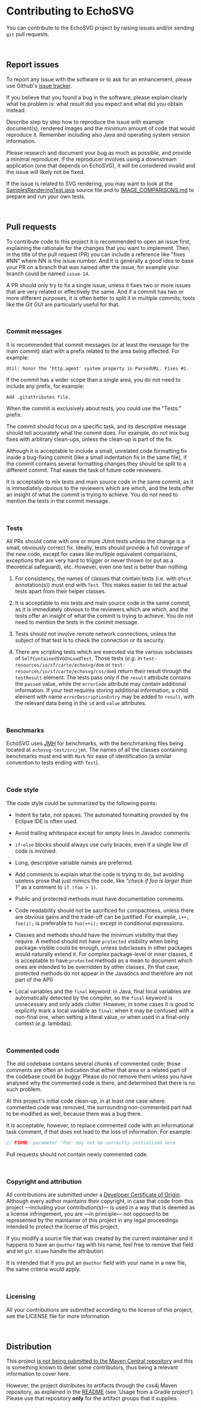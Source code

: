 # Contributing to EchoSVG

 You can contribute to the EchoSVG project by raising issues and/or sending
`git` pull requests.

<br/>

## Report issues

 To report any issue with the software or to ask for an enhancement, please use
Github's [issue tracker](https://github.com/css4j/echosvg/issues).

 If you believe that you found a bug in the software, please explain clearly
what he problem is: what result did you expect and what did you obtain instead.

 Describe step by step how to reproduce the issue with example document(s),
rendered images and the minimum amount of code that would reproduce it. Remember
including also Java and operating system version information.

 Please research and document your bug as much as possible, and provide a
minimal reproducer. If the reproducer involves using a downstream application
(one that depends on EchoSVG), it will be considered invalid and the issue will
likely not be fixed.

 If the issue is related to SVG rendering, you may want to look at the
[SamplesRenderingTest.java](https://github.com/css4j/echosvg/blob/master/echosvg-test/src/test/java/io/sf/carte/echosvg/test/svg/SamplesRenderingTest.java)
source file and to [IMAGE_COMPARISONS.md](https://github.com/css4j/echosvg/blob/master/IMAGE_COMPARISONS.md)
to prepare and run your own tests.

<br/>

## Pull requests

 To contribute code to this project it is recommended to open an issue first,
explaining the rationale for the changes that you want to implement. Then, in
the title of the pull request (PR) you can include a reference like "fixes #NN"
where NN is the issue number. And it is generally a good idea to base your PR on
a branch that was named after the issue; for example your branch could be named
`issue-14`.

 A PR should only try to fix a single issue, unless it fixes two or more issues
that are very related or effectively the same. And if a commit has two or more
different purposes, it is often better to split it in multiple commits; tools
like the _Git GUI_ are particularly useful for that.

<br/>

### Commit messages

 It is recommended that commit messages (or at least the message for the main
commit) start with a prefix related to the area being affected. For example:
```
Util: honor the 'http.agent' system property in ParsedURL. Fixes #2.
```
If the commit has a wider scope than a single area, you do not need to include
any prefix, for example:
```
Add .gitattributes file.
```
 When the commit is exclusively about tests, you could use the "Tests:" prefix.

 The commit should focus on a specific task, and its descriptive message should
tell accurately what the commit does. For example, do not mix bug fixes with
arbitrary clean-ups, unless the clean-up is part of the fix.

 Although it is acceptable to include a small, unrelated code formatting fix
inside a bug-fixing commit (like a small indentation fix in the same file), if
the commit contains several formatting changes they should be split to a
different commit. That eases the task of future code reviewers.

 It is acceptable to mix tests and main source code in the same commit, as it is
immediately obvious to the reviewers which are which, and the tests offer an
insight of what the commit is trying to achieve. You do not need to mention the
tests in the commit message.

<br/>

### Tests

 All PRs should come with one or more JUnit tests unless the change is a small,
obviously correct fix. Ideally, tests should provide a full coverage of the new
code, except for cases like multiple equivalent comparisons, exceptions that are
very hard to trigger or never thrown (or put as a theoretical safeguard), etc.
However, even one test is better than nothing.

1) For consistency, the names of classes that contain tests (i.e. with `@Test`
annotation(s)) must end with `Test`. This makes easier to tell the actual tests
apart from their helper classes.

2) It is acceptable to mix tests and main source code in the same commit, as it
is immediately obvious to the reviewers which are which, and the tests offer an
insight of what the commit is trying to achieve. You do not need to mention the
tests in the commit message.

3) Tests should not involve remote network connections, unless the subject of
that test is to check the connection or its security.

4) There are scripting tests which are executed via the various subclasses of
`SelfContainedSVGOnLoadTest`. Those tests (_e.g._ in `test-resources/io/sf/carte/echosvg/dom`
or `test-resources/io/sf/carte/echosvg/css/dom`) return their result through the
`testResult` element. The tests pass only if the `result` attribute contains the
`passed` value, while the `errorCode` attribute may contain additional
information. If your test requires storing additional information, a child
element with name `errorDescriptionEntry` may be added to `result`, with the
relevant data being in the `id` and `value` attributes.

<br/>

### Benchmarks

 EchoSVG uses [JMH](https://github.com/openjdk/jmh) for benchmarks, with the
benchmarking files being located at `echosvg-test/src/jmh`. The names of all the
classes containing benchmarks must end with `Mark` for ease of identification (a
similar convention to tests ending with `Test`).

<br/>

### Code style

 The code style could be summarized by the following points:

- Indent by tabs, not spaces. The automated formatting provided by the Eclipse
IDE is often used.

- Avoid trailing whitespace except for empty lines in Javadoc comments.

- `if`-`else` blocks should always use curly braces, even if a single line of
code is involved.

- Long, descriptive variable names are preferred.

- Add comments to explain what the code is trying to do, but avoiding useless
prose that just mimics the code, like _"check if foo is larger than 1"_ as a
comment to `if (foo > 1)`.

- Public and protected methods must have documentation comments.

- Code readability should not be sacrificed for compactness, unless there are
obvious gains and the trade-off can be justified. For example, `i++; foo(i);` is
preferable to `foo(++i);` except in conditional expressions.

- Classes and methods should have the minimum visibility that they require.
A method should not have `protected` visibility when being package-visible could
be enough, unless subclasses in other packages would naturally extend it. For
complex package-level or inner classes, it is acceptable to have `protected`
methods as a mean to document which ones are intended to be overridden by other
classes. (In that case, protected methods do not appear in the Javadocs and
therefore are not part of the API)

- Local variables and the `final` keyword: in Java, final local variables are
automatically detected by the compiler, so the `final` keyword is unnecessary
and only adds clutter. However, in some cases it is good to explicitly mark a
local variable as `final`: when it may be confused with a non-final one, when
setting a literal value, or when used in a final-only context (_e.g._ lambdas).

<br/>

### Commented code

 The old codebase contains several chunks of commented code; those comments are
often an indication that either that area or a related part of the codebase
could be buggy. Please do not remove them unless you have analysed why the
commented code is there, and determined that there is no such problem.

 At this project's initial code clean-up, in at least one case where commented
code was removed, the surrounding non-commented part had to be modified as well,
because there was a bug there.

 It is acceptable, however, to replace commented code with an informational task
comment, if that does not lead to the loss of information. For example:
```java
// FIXME: parameter 'foo' may not be correctly initialised here
```
 Pull requests should not contain newly commented code.

<br/>

### Copyright and attribution

 All contributions are submitted under a [Developer Certificate of Origin](DeveloperCertificateOfOrigin.txt).
Although every author maintains their copyright, in case that code from this
project —including your contribution(s)— is used in a way that is deemed as a
license infringement, you are —in principle— not opposed to be represented by
the maintainer of this project in any legal proceedings intended to protect the
license of this project.

 If you modify a source file that was created by the current maintainer and it
happens to have an `@author` tag with his name, feel free to remove that field
and let `git blame` handle the attribution.

 It is intended that if you put an `@author` field with your name in a new file,
the same criteria would apply.

<br/>

### Licensing

 All your contributions are submitted according to the license of this project,
see the LICENSE file for more information.

<br/>

## Distribution

 This project [is not being submitted to the Maven Central repository](https://groups.google.com/g/css4j/c/op5jIoINb3M/m/IiiN-LfkDAAJ)
and this is something known to deter some contributors, thus being a relevant
information to cover here.

 However, the project distributes its artifacts through the css4j Maven
repository, as explained in the [README](README.md) (see 'Usage from a Gradle
project'). Please use that repository **only** for the artifact groups that it
supplies.
